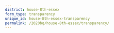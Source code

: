 ```yaml
---
district: house-8th-essex
form_type: transparency
unique_id: house-8th-essex-transparency
permalink: /2020bq/house-8th-essex/transparency/
---
```

